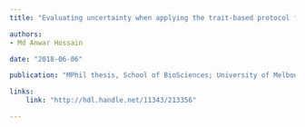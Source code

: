 ```yaml
---
title: "Evaluating uncertainty when applying the trait-based protocol for climate-change vulnerability in freshwater crayfish"

authors:
- Md Anwar Hossain

date: "2018-06-06"

publication: "MPhil thesis, School of BioSciences; University of Melbourne"

links:
    link: "http://hdl.handle.net/11343/213356"

---
```


